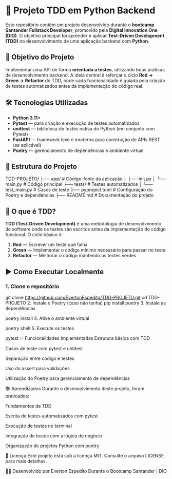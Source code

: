 # 🧪 Projeto TDD em Python Backend

Este repositório contém um projeto desenvolvido durante o **bootcamp Santander Fullstack Developer**, promovido pela **Digital Innovation One (DIO)**. O objetivo principal foi aprender e aplicar **Test-Driven Development (TDD)** no desenvolvimento de uma aplicação backend com **Python**.

## 🚀 Objetivo do Projeto

Implementar uma API de forma **orientada a testes**, utilizando boas práticas de desenvolvimento backend. A ideia central é reforçar o ciclo **Red → Green → Refactor** do TDD, onde cada funcionalidade é guiada pela criação de testes automatizados antes da implementação do código real.

## 🛠️ Tecnologias Utilizadas

- **Python 3.11+**
- **Pytest** — para criação e execução de testes automatizados
- **unittest** — biblioteca de testes nativa do Python (em conjunto com Pytest)
- **FastAPI** — framework leve e moderno para construção de APIs REST (se aplicável)
- **Poetry** — gerenciamento de dependências e ambiente virtual

## 📁 Estrutura do Projeto

TDD-PROJETO/
├── app/ # Código-fonte da aplicação
│ ├── init.py
│ └── main.py # Código principal
├── tests/ # Testes automatizados
│ └── test_main.py # Casos de teste
├── pyproject.toml # Configuração do Poetry e dependências
├── README.md # Documentação do projeto


## 🧪 O que é TDD?

**TDD (Test-Driven Development)** é uma metodologia de desenvolvimento de software onde os testes são escritos antes da implementação do código funcional. O ciclo básico é:

1. **Red** — Escrever um teste que falha
2. **Green** — Implementar o código mínimo necessário para passar no teste
3. **Refactor** — Melhorar o código mantendo os testes verdes

## ▶️ Como Executar Localmente

### 1. Clone o repositório

git clone https://github.com/EvertonEspedito/TDD-PROJETO.git
cd TDD-PROJETO
2. Instale o Poetry (caso não tenha)
pip install poetry
3. Instale as dependências

poetry install
4. Ative o ambiente virtual

poetry shell
5. Execute os testes

pytest
✅ Funcionalidades Implementadas
Estrutura básica com TDD

Casos de teste com pytest e unittest

Separação entre código e testes

Uso do assert para validações

Utilização do Poetry para gerenciamento de dependências

📚 Aprendizados
Durante o desenvolvimento deste projeto, foram praticados:

Fundamentos de TDD

Escrita de testes automatizados com pytest

Execução de testes no terminal

Integração de testes com a lógica de negócio

Organização de projetos Python com poetry

📄 Licença
Este projeto está sob a licença MIT. Consulte o arquivo LICENSE para mais detalhes.

👨‍💻 Desenvolvido por Everton Espedito
Durante o Bootcamp Santander | DIO
